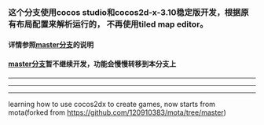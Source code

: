 ### 这个分支使用cocos studio和cocos2d-x-3.10稳定版开发，根据原有布局配置来解析运行的， 不再使用tiled map editor。

#### 详情参照[master分支][1]的说明

#### [master分支][1]暂不继续开发，功能会慢慢转移到本分支上

[1]: https://github.com/120910383/mota/tree/master

--------------------------------------------------------------------------------------------------------------------------------
--------------------------------------------------------------------------------------------------------------------------------
--------------------------------------------------------------------------------------------------------------------------------

learning how to use cocos2dx to create games, now starts from mota(forked from https://github.com/120910383/mota/tree/master)
